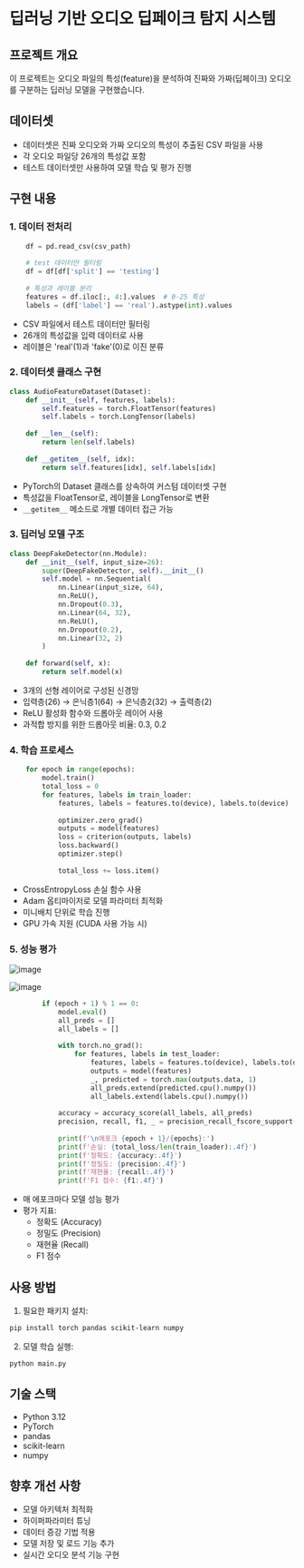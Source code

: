 # 딥러닝 기반 오디오 딥페이크 탐지 시스템

## 프로젝트 개요
이 프로젝트는 오디오 파일의 특성(feature)을 분석하여 진짜와 가짜(딥페이크) 오디오를 구분하는 딥러닝 모델을 구현했습니다.

## 데이터셋
- 데이터셋은 진짜 오디오와 가짜 오디오의 특성이 추출된 CSV 파일을 사용
- 각 오디오 파일당 26개의 특성값 포함
- 테스트 데이터셋만 사용하여 모델 학습 및 평가 진행

## 구현 내용

### 1. 데이터 전처리

```40:47:main.py
    df = pd.read_csv(csv_path)
    
    # test 데이터만 필터링
    df = df[df['split'] == 'testing']
    
    # 특성과 레이블 분리
    features = df.iloc[:, 4:].values  # 0-25 특성
    labels = (df['label'] == 'real').astype(int).values
```

- CSV 파일에서 테스트 데이터만 필터링
- 26개의 특성값을 입력 데이터로 사용
- 레이블은 'real'(1)과 'fake'(0)로 이진 분류

### 2. 데이터셋 클래스 구현

```10:19:main.py
class AudioFeatureDataset(Dataset):
    def __init__(self, features, labels):
        self.features = torch.FloatTensor(features)
        self.labels = torch.LongTensor(labels)
    
    def __len__(self):
        return len(self.labels)
    
    def __getitem__(self, idx):
        return self.features[idx], self.labels[idx]
```

- PyTorch의 Dataset 클래스를 상속하여 커스텀 데이터셋 구현
- 특성값을 FloatTensor로, 레이블을 LongTensor로 변환
- `__getitem__` 메소드로 개별 데이터 접근 가능

### 3. 딥러닝 모델 구조

```22:36:main.py
class DeepFakeDetector(nn.Module):
    def __init__(self, input_size=26):
        super(DeepFakeDetector, self).__init__()
        self.model = nn.Sequential(
            nn.Linear(input_size, 64),
            nn.ReLU(),
            nn.Dropout(0.3),
            nn.Linear(64, 32),
            nn.ReLU(),
            nn.Dropout(0.2),
            nn.Linear(32, 2)
        )
    
    def forward(self, x):
        return self.model(x)
```

- 3개의 선형 레이어로 구성된 신경망
- 입력층(26) → 은닉층1(64) → 은닉층2(32) → 출력층(2)
- ReLU 활성화 함수와 드롭아웃 레이어 사용
- 과적합 방지를 위한 드롭아웃 비율: 0.3, 0.2

### 4. 학습 프로세스

```68:80:main.py
    for epoch in range(epochs):
        model.train()
        total_loss = 0
        for features, labels in train_loader:
            features, labels = features.to(device), labels.to(device)
            
            optimizer.zero_grad()
            outputs = model(features)
            loss = criterion(outputs, labels)
            loss.backward()
            optimizer.step()
            
            total_loss += loss.item()
```

- CrossEntropyLoss 손실 함수 사용
- Adam 옵티마이저로 모델 파라미터 최적화
- 미니배치 단위로 학습 진행
- GPU 가속 지원 (CUDA 사용 가능 시)

### 5. 성능 평가

![image](https://github.com/user-attachments/assets/5b67a4e6-2770-4446-9735-a2f00a801a09)


![image](https://github.com/user-attachments/assets/7902834e-68d0-4ca1-8fd2-06223b275bac)


```83:104:main.py
        if (epoch + 1) % 1 == 0:
            model.eval()
            all_preds = []
            all_labels = []
            
            with torch.no_grad():
                for features, labels in test_loader:
                    features, labels = features.to(device), labels.to(device)
                    outputs = model(features)
                    _, predicted = torch.max(outputs.data, 1)
                    all_preds.extend(predicted.cpu().numpy())
                    all_labels.extend(labels.cpu().numpy())
            
            accuracy = accuracy_score(all_labels, all_preds)
            precision, recall, f1, _ = precision_recall_fscore_support(all_labels, all_preds, average='binary')
            
            print(f'\n에포크 {epoch + 1}/{epochs}:')
            print(f'손실: {total_loss/len(train_loader):.4f}')
            print(f'정확도: {accuracy:.4f}')
            print(f'정밀도: {precision:.4f}')
            print(f'재현율: {recall:.4f}')
            print(f'F1 점수: {f1:.4f}')
```

- 매 에포크마다 모델 성능 평가
- 평가 지표:
  - 정확도 (Accuracy)
  - 정밀도 (Precision)
  - 재현율 (Recall)
  - F1 점수

## 사용 방법
1. 필요한 패키지 설치:
```bash
pip install torch pandas scikit-learn numpy
```

2. 모델 학습 실행:
```python
python main.py
```

## 기술 스택
- Python 3.12
- PyTorch
- pandas
- scikit-learn
- numpy

## 향후 개선 사항
- 모델 아키텍처 최적화
- 하이퍼파라미터 튜닝
- 데이터 증강 기법 적용
- 모델 저장 및 로드 기능 추가
- 실시간 오디오 분석 기능 구현
